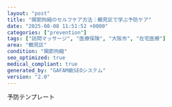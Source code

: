 ```yaml
---
layout: "post"
title: "関節拘縮のセルフケア方法｜鶴見区で学ぶ予防ケア"
date: "2025-08-08 11:51:52 +0000"
categories: ["prevention"]
tags: ["訪問マッサージ", "医療保険", "大阪市", "在宅医療"]
area: "鶴見区"
condition: "関節拘縮"
seo_optimized: true
medical_compliant: true
generated_by: "GAFAM級SEOシステム"
version: "2.0"
---
```


予防テンプレート